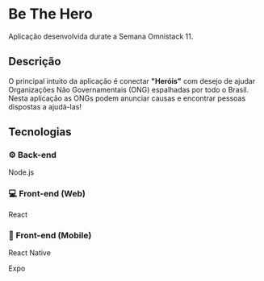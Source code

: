 # Be The Hero

Aplicação desenvolvida durate a Semana Omnistack 11.

## Descrição
O principal intuito da aplicação é conectar <b>"Heróis"</b> com desejo de ajudar Organizações Não Governamentais (ONG) espalhadas por todo o Brasil.
Nesta aplicação as ONGs podem anunciar causas e encontrar pessoas dispostas a ajudá-las!

## Tecnologias
### ⚙️ Back-end 
Node.js

### 💻 Front-end (Web)
React

### 📱 Front-end (Mobile)
<p>React Native</p>
<p>Expo</p>
